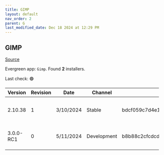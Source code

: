 ```yaml
---
title: GIMP
layout: default
nav_order: 2
parent: G
last_modified_date: Dec 18 2024 at 12:29 PM
---
```


## GIMP

[Source](https://www.gimp.org/)

Evergreen app: `Gimp`. Found **2** installers.

Last check: 🟢

| Version   | Revision | Date      | Channel     | Sha256                                                           | URI                                                                                                                                                          |
| --------- | -------- | --------- | ----------- | ---------------------------------------------------------------- | ------------------------------------------------------------------------------------------------------------------------------------------------------------ |
| 2.10.38   | 1        | 3/10/2024 | Stable      | bdcf059c7d4e1b0ab59f8dc5f199ebb60ae0445460bf67ff8e4e438a89cee3d8 | [https://abqix.mm.fcix.net/gimp/gimp/v2.10/windows/gimp-2.10.38-setup-1.exe](https://abqix.mm.fcix.net/gimp/gimp/v2.10/windows/gimp-2.10.38-setup-1.exe)     |
| 3.0.0-RC1 | 0        | 5/11/2024 | Development | b8b88c2cfcdcd31aad6127e4183ef166cb2c652e29dd9dad5f97c6b877b4cd86 | [https://opencolo.mm.fcix.net/gimp/gimp/v3.0/windows/gimp-3.0.0-RC1-setup.exe](https://opencolo.mm.fcix.net/gimp/gimp/v3.0/windows/gimp-3.0.0-RC1-setup.exe) |
